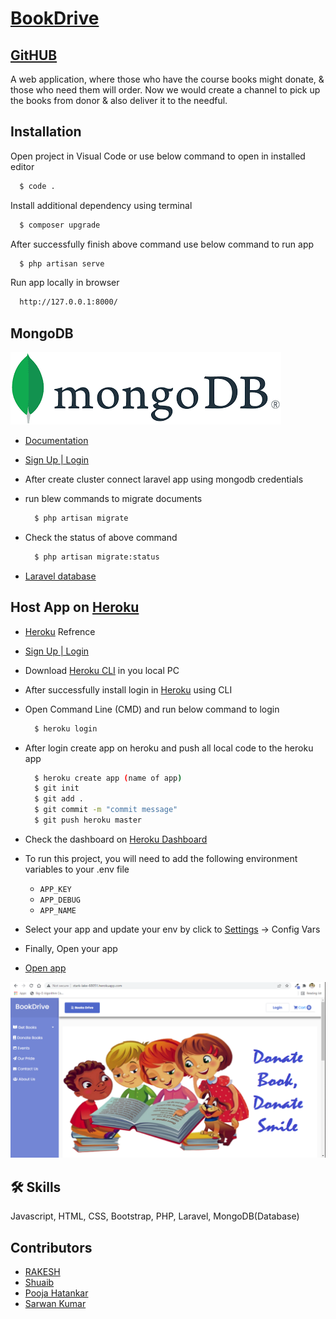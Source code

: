 # [BookDrive](http://stark-lake-68051.herokuapp.com/)

## [GitHUB](https://github.com/RkayBhaker/BookDrive)

A web application, where those who have the course books might donate, & those who need them will order. Now we would create a channel to pick up the books from donor & also deliver it to the needful.

## Installation

Open project in Visual Code or use below command to open in installed editor

```bash
  $ code .
```

Install additional dependency using terminal

```bash
  $ composer upgrade
```

After successfully finish above command use below command to run app

```bash
  $ php artisan serve
```

Run app locally in browser

```bash
  http://127.0.0.1:8000/
```

## MongoDB

[![MongoDB](mongodb.png)](https://account.mongodb.com/account/login?_ga=2.27186813.1330840700.1645023003-106929829.1643112359)

-   [Documentation](https://docs.mongodb.com/)
-   [Sign Up | Login](https://account.mongodb.com/account/login?_ga=2.27186813.1330840700.1645023003-106929829.1643112359)
-   After create cluster connect laravel app using mongodb credentials
-   run blew commands to migrate documents

    ```bash
      $ php artisan migrate
    ```

-   Check the status of above command

    ```bash
      $ php artisan migrate:status
    ```

-   [Laravel database](https://laravel.com/docs/7.x/database)

## Host App on [Heroku](https://dashboard.heroku.com/)

-   [Heroku](https://dashboard.heroku.com/) Refrence
-   [Sign Up | Login](https://id.heroku.com/login)
-   Download [Heroku CLI](https://devcenter.heroku.com/articles/heroku-cli#install-the-heroku-cli) in you local PC
-   After successfully install login in [Heroku](https://dashboard.heroku.com/) using CLI
-   Open Command Line (CMD) and run below command to login

    ```bash
      $ heroku login
    ```

-   After login create app on heroku and push all local code to the heroku app

    ```bash
      $ heroku create app (name of app)
      $ git init
      $ git add .
      $ git commit -m "commit message"
      $ git push heroku master
    ```

-   Check the dashboard on [Heroku Dashboard](https://dashboard.heroku.com/apps)
-   To run this project, you will need to add the following environment variables to your .env file

    -   `APP_KEY`
    -   `APP_DEBUG`
    -   `APP_NAME`

-   Select your app and update your env by click to [Settings](https://dashboard.heroku.com/apps/stark-lake-68051/settings) -> Config Vars
-   Finally, Open your app
-   [Open app](http://stark-lake-68051.herokuapp.com/)

[![app](HOME.PNG)](http://stark-lake-68051.herokuapp.com/)

## 🛠 Skills

Javascript, HTML, CSS, Bootstrap, PHP, Laravel, MongoDB(Database)

## Contributors

-   [RAKESH](https://github.com/RkayBhaker)
-   [Shuaib](https://github.com/shuaib71)
-   [Pooja Hatankar](https://github.com/poojahatankar15)
-   [Sarwan Kumar](https://github.com/shrawan632)
